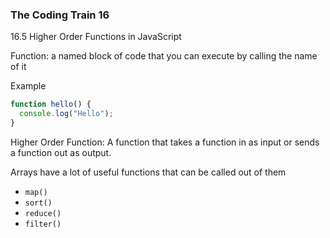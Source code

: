 ### The Coding Train 16

16.5 Higher Order Functions in JavaScript

Function: a named block of code that you can execute by calling the name of it

Example

```javascript
function hello() {
  console.log("Hello");
}
```

Higher Order Function: A function that takes a function in as input or sends a function out as output.

Arrays have a lot of useful functions that can be called out of them 
- `map()`
- `sort()`
- `reduce()`
- `filter()`

